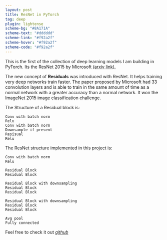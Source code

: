 ```yaml
---
layout: post
title: ResNet in PyTorch
tag: deep
plugin: lightense
scheme-bg: "#8A171A"
scheme-text: "#dddddd"
scheme-link: "#f92a2f"
scheme-hover: "#f92a2f"
scheme-code: "#f92a2f"
---
```


This is the first of the collection of deep learning models I am building in PyTorch. Its the ResNet 2015 by Microsoft [(arxiv link).](https://arxiv.org/pdf/1512.03385.pdf)

The new concept of __Residuals__ was introduced with ResNet. It helps training very deep networks train faster. The paper proposed by Microsoft had 33 convolution layers and is able to train in the same amount of time as a normal network with a greater accuracy than a normal network. It won the ImageNet 2015 image classification challenge.

The Structure of a Residual block is:
```
Conv with batch norm
Relu
Conv with batch norm
Downsample if present
Resisual
Relu
```

The ResNet structure implemented in this project is:
```
Conv with batch norm
Relu

Residual Block
Residual Block

Residual Block with downsampling
Residual Block
Residual Block 

Residual Block with downsampling
Residual Block
Residual Block 

Avg pool
Fully connected
```

Feel free to check it out *[github](https://github.com/sdhnshu/pytorch-model-zoo/tree/master/resnet)*